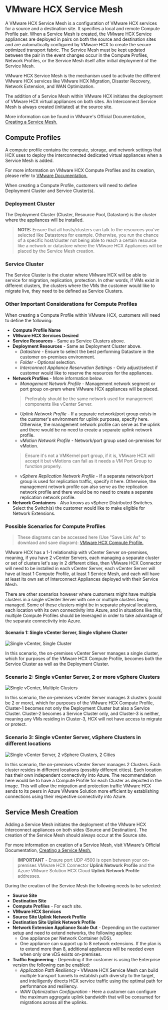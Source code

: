 # VMware HCX Service Mesh

A VMware HCX Service Mesh is a configuration of VMware HCX services for a source and a destination site. It specifies a local and remote Compute Profile pair. When a Service Mesh is created, the VMware HCX Service appliances are deployed in pairs on both the source and destination sites and are automatically configured by VMware HCX to create the secure optimized transport fabric. The Service Mesh must be kept updated between the pair in the event changes occur in the Compute Profiles, Network Profiles, or the Service Mesh itself after initial deployment of the Service Mesh.

VMware HCX Service Mesh is the mechanism used to activate the different VMware HCX services like VMware HCX Migration, Disaster Recovery, Network Extension, and WAN Optimization.

The addition of a Service Mesh within VMware HCX initiates the deployment of VMware HCX virtual appliances on both sites. An Interconnect Service Mesh is always created (initiated) at the source site.

More information can be found in VMware's Official Documentation, [Creating a Service Mesh.](https://docs.vmware.com/en/VMware-HCX/4.3/hcx-user-guide/GUID-46AED982-8ED2-4CB1-807E-FEFD18FAC0DD.html)

## Compute Profiles

A compute profile contains the compute, storage, and network settings that HCX uses to deploy the interconnected dedicated virtual appliances when a Service Mesh is added.

For more information on VMware HCX Compute Profiles and its creation, please refer to [VMware Documentation.](https://docs.vmware.com/en/VMware-HCX/4.2/hcx-user-guide/GUID-BBAC979E-8899-45AD-9E01-98A132CE146E.html#:~:text=A%20Compute%20Profile%20contains%20the%20compute%2C%20storage%2C%20and,virtual%20appliances%20when%20a%20Service%20Mesh%20is%20added.)

When creating a Compute Profile, customers will need to define Deployment Cluster and Service Cluster(s).

### Deployment Cluster

The Deployment Cluster (Cluster, Resource Pool, Datastore) is the cluster where the appliances will be installed.

> **NOTE:** Ensure that all hosts/clusters can talk to the resources you've selected like Datastores for example. Otherwise, you run the chance of a specific host/cluster not being able to reach a certain resource like a network or datastore where the VMware HCX Appliances will be placed by the Service Mesh creation.

### Service Cluster

The Service Cluster is the cluster where VMware HCX will be able to service for migration, replication, protection. In other words, if VMs exist in different clusters, the clusters where the VMs the customer would like to migrate live, they need to be defined as Service Clusters.

### Other Important Considerations for Compute Profiles

When creating a Compute Profile within VMware HCX, customers will need to define the following:

- **Compute Profile Name**
- **VMware HCX Services Desired**
- **Service Resources** - Same as Service Clusters above.
- **Deployment Resources** - Same as Deployment Cluster above.
    - *Datastore* - Ensure to select the best performing Datastore in the customer on-premises environment.
    - *Folder* - Optional selection.
    - *Interconnect Appliance Reservation Settings* - Only adjust/select if customer would like to reserve the resources for the appliances.
- **Network Profiles** - More information below.
    - *Management Network Profile* - Management network segment or port group on-prem where VMware HCX appliances will be placed.
    > Preferably should be the same network used for management components like vCenter Server.
    - *Uplink Network Profile* - If a separate network/port group exists in the customer's environment for uplink purposes, specify here. Otherwise, the management network profile can serve as the uplink and there would be no need to create a separate uplink network profile.
    - *vMotion Network Profile* - Network/port group used on-premises for vMotion.
    > Ensure it's not a VMKernel port group, if it is, VMware HCX will accept it but vMotions can fail as it needs a VM Port Group to function properly.
    - *vSphere Replication Network Profile* - If a separate network/port group is used for replication traffic, specify it here. Otherwise, the management network profile can also serve as the replication network profile and there would be no need to create a separate replication network profile.
- **Network Containers** - Also knows as vSphere Distributed Switches. Select the Switch(s) the customer would like to make eligible for Network Extensions.

### Possible Scenarios for Compute Profiles

> These diagrams can be accessed here (Use "Save Link As" to downlaod and save diagram): [VMware HCX Compute Profile.](https://rcantonstorage.blob.core.windows.net/drawio-diagrams/computeprofile1.drawio)

VMware HCX has a 1-1 relationship with vCenter Server on-premises, meaning, if you have 2 vCenter Servers, each managing a separate cluster or set of clusters let's say in 2 different cities, then VMware HCX Connector will need to be installed in each vCenter Server, each vCenter Server will have at least 1 Compute Profile, at least 1 Service Mesh, and each will have at least its own set of Interconnect Appliances deployed with their Service Mesh.

There are other scenarios however where customers might have multiple clusters in a single vCenter Server with one or multiple clusters being managed. Some of these clusters might be in separate physical locations, each location with its own connectivity into Azure, and in situations like this, multiple Compute Profiles should be leveraged in order to take advantage of the separate connectivity into Azure.

#### Scenario 1: Single vCenter Server, Single vSphere Cluster

![Single vCenter, Single Cluster](./images/cp1vC1Cl.png)

In this scenario, the on-premises vCenter Server manages a single cluster, which for purposes of the VMware HCX Compute Profile, becomes both the Service Cluster as well as the Deployment Cluster.

### Scenario 2: Single vCenter Server, 2 or more vSphere Clusters

![Single vCenter, Multiple Clusters](./images/cp1vC2Cl.png)

In this scenario, the on-premises vCenter Server manages 3 clusters (could be 2 or more), which for purposes of the VMware HCX Compute Profile, Cluster-1 becomes not only the Deployment Cluster but also a Service Cluster. Cluster-2 becomes a Service Cluster only, and Cluster-3 is neither, meaning any VMs residing in Cluster-3, HCX will not have access to migrate or protect.

### Scenario 3: Single vCenter Server, vSphere Clusters in different locations

![Single vCenter Server, 2 vSphere Clusters, 2 Cities](./images/cp1vC2Cl-2.png)

In this scenario, the on-premises vCenter Server manages 2 Clusters. Each cluster resides in different locations (possibly different cities). Each location has their own independent connectivity into Azure. The recommendation here would be to have a Compute Profile for each Cluster as depicted in the image. This will allow the migration and protection traffic VMware HCX sends to its peers in Azure VMware Solution more efficient by establishing connections using their respective connectivity into Azure.

## Service Mesh Creation

Adding a Service Mesh initiates the deployment of the VMware HCX Interconnect appliances on both sides (Source and Destination). The creation of the Service Mesh should always occur at the Source site.

For more information on creation of a Service Mesh, visit VMware's Official Documentation, [Creating a Service Mesh.](https://docs.vmware.com/en/VMware-HCX/4.3/hcx-user-guide/GUID-46AED982-8ED2-4CB1-807E-FEFD18FAC0DD.html)

> **IMPORTANT** - Ensure port UDP 4500 is open between your on-premises VMware HCX Connector **Uplink Network Profile** and the Azure VMware Solution HCX Cloud **Uplink Network Profile** addresses.

During the creation of the Service Mesh the following needs to be selected:

- **Source Site**
- **Destination Site**
- **Compute Profiles** - For each site.
- **VMware HCX Services**
- **Source Site Uplink Network Profile**
- **Destination Site Uplink Network Profile**
- **Network Extension Appliance Scale Out** - Depending on the customer setup and need to extend networks, the following applies:
    - One appliance per Network Container (vDS).
    - One appliance can support up to 8 network extensions. If the plan is to extend more than 8, additional appliances will be needed even when only one vDS exists on-premises.
- **Traffic Engineering** - Depending if the customer is using the Enterprise version the following can be enabled:
    - *Application Path Resiliency* - VMware HCX Service Mesh can build multiple transport tunnels to establish path diversity to the target, and intelligently directs HCX service traffic using the optimal path for performance and resiliency.
    - *WAN Optimization Configuration* - Here a customer can configure the maximum aggregate uplink bandwidth that will be consumed for migrations across all the uplinks.
